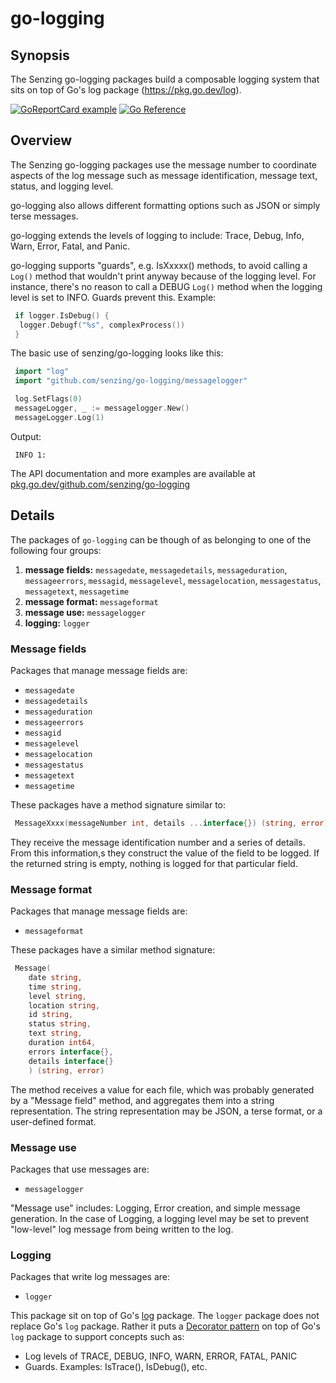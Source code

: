 # go-logging

## Synopsis

The Senzing go-logging packages build a composable logging system
that sits on top of Go's log package (<https://pkg.go.dev/log>).

[![GoReportCard example](https://goreportcard.com/badge/github.com/senzing/go-logging)](https://goreportcard.com/report/github.com/senzing/go-logging)
[![Go Reference](https://pkg.go.dev/badge/github.com/senzing/go-logging.svg)](https://pkg.go.dev/github.com/senzing/go-logging)

## Overview

The Senzing go-logging packages use the message number to coordinate aspects of the log message such as
message identification, message text, status, and logging level.

go-logging also allows different formatting options such as JSON or simply terse messages.

go-logging extends the levels of logging to include:
Trace, Debug, Info, Warn, Error, Fatal, and Panic.

go-logging supports "guards",
e.g. IsXxxxx() methods,
to avoid calling a `Log()` method that
wouldn't print anyway because of the logging level.
For instance, there's no reason to call a DEBUG `Log()` method when the
logging level is set to INFO.  Guards prevent this.
Example:

```go
 if logger.IsDebug() {
  logger.Debugf("%s", complexProcess())
 }
```

The basic use of senzing/go-logging looks like this:

```go
 import "log"
 import "github.com/senzing/go-logging/messagelogger"

 log.SetFlags(0)
 messageLogger, _ := messagelogger.New()
 messageLogger.Log(1)
```

Output:

```console
 INFO 1:
```

The API documentation and more examples are available at
[pkg.go.dev/github.com/senzing/go-logging](https://pkg.go.dev/github.com/senzing/go-logging)

## Details

The packages of `go-logging` can be though of as belonging to one of the following four groups:

1. **message fields:** `messagedate`, `messagedetails`, `messageduration`, `messageerrors`, `messagid`, `messagelevel`, `messagelocation`, `messagestatus`, `messagetext`, `messagetime`
1. **message format:** `messageformat`
1. **message use:** `messagelogger`
1. **logging:**  `logger`

### Message fields

Packages that manage message fields are:

- `messagedate`
- `messagedetails`
- `messageduration`
- `messageerrors`
- `messagid`
- `messagelevel`
- `messagelocation`
- `messagestatus`
- `messagetext`
- `messagetime`

These packages have a method signature similar to:

```go
 MessageXxxx(messageNumber int, details ...interface{}) (string, error)
```

They receive the message identification number and a series of details.
From this information,s they construct the value of the field to be logged.
If the returned string is empty, nothing is logged for that particular field.

### Message format

Packages that manage message fields are:

- `messageformat`

These packages have a similar method signature:

```go
 Message(
    date string,
    time string,
    level string,
    location string,
    id string,
    status string,
    text string,
    duration int64,
    errors interface{},
    details interface{}
    ) (string, error)
```

The method receives a value for each file,
which was probably generated by a "Message field" method,
and aggregates them into a string representation.
The string representation may be JSON, a terse format, or a user-defined format.

### Message use

Packages that use messages are:

- `messagelogger`

"Message use" includes: Logging, Error creation, and simple message generation.
In the case of Logging, a logging level may be set to prevent "low-level" log message from being written to the log.

### Logging

Packages that write log messages are:

- `logger`

This package sit on top of Go's
[log](https://pkg.go.dev/log)
package.
The `logger` package does not replace Go's `log` package.
Rather it puts a
[Decorator pattern](https://en.wikipedia.org/wiki/Decorator_pattern)
on top of Go's `log` package to support concepts such as:

- Log levels of TRACE, DEBUG, INFO, WARN, ERROR, FATAL, PANIC
- Guards.  Examples: IsTrace(), IsDebug(), etc.
